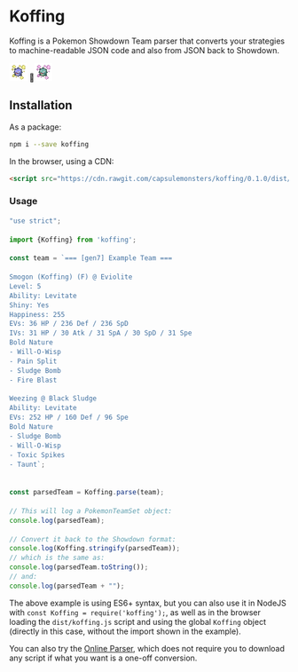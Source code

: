# Koffing
Koffing is a Pokemon Showdown Team parser that converts your strategies to 
machine-readable JSON code and also from JSON back to Showdown.

![koffing](docs/assets/img/koffing.png) 🔁![koffing](docs/assets/img/koffing-shiny.png)

## Installation

As a package:
```bash
npm i --save koffing
```

In the browser, using a CDN:
```html
<script src="https://cdn.rawgit.com/capsulemonsters/koffing/0.1.0/dist/koffing.js"></script>
```

### Usage
```js
"use strict";

import {Koffing} from 'koffing';

const team = `=== [gen7] Example Team ===

Smogon (Koffing) (F) @ Eviolite
Level: 5
Ability: Levitate
Shiny: Yes
Happiness: 255
EVs: 36 HP / 236 Def / 236 SpD
IVs: 31 HP / 30 Atk / 31 SpA / 30 SpD / 31 Spe
Bold Nature
- Will-O-Wisp
- Pain Split
- Sludge Bomb
- Fire Blast

Weezing @ Black Sludge
Ability: Levitate
EVs: 252 HP / 160 Def / 96 Spe
Bold Nature
- Sludge Bomb
- Will-O-Wisp
- Toxic Spikes
- Taunt`;


const parsedTeam = Koffing.parse(team);

// This will log a PokemonTeamSet object:
console.log(parsedTeam);

// Convert it back to the Showdown format:
console.log(Koffing.stringify(parsedTeam));
// which is the same as:
console.log(parsedTeam.toString());
// and:
console.log(parsedTeam + "");
```

The above example is using ES6+ syntax, but you can also use it in NodeJS with 
`const Koffing = require('koffing');`, as well as in the browser loading the
`dist/koffing.js` script and using the global `Koffing` object (directly in this
case, without the import shown in the example).


You can also try the [Online Parser](https://capsulemonsters.github.io/koffing), which does not require you to download
any script if what you want is a one-off conversion.

